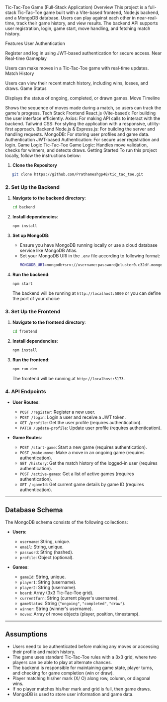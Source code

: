 Tic-Tac-Toe Game (Full-Stack Application)
Overview
This project is a full-stack Tic-Tac-Toe game built with a Vite-based frontend, Node.js backend, and a MongoDB database. Users can play against each other in near-real-time, track their game history, and view results. The backend API supports user registration, login, game start, move handling, and fetching match history.

Features
User Authentication

Register and log in using JWT-based authentication for secure access.
Near Real-time Gameplay

Users can make moves in a Tic-Tac-Toe game with real-time updates.
Match History

Users can view their recent match history, including wins, losses, and draws.
Game Status

Displays the status of ongoing, completed, or drawn games.
Move Timeline

Shows the sequence of moves made during a match, so users can track the game's progress.
Tech Stack
Frontend
React.js (Vite-based): For building the user interface efficiently.
Axios: For making API calls to interact with the backend.
Tailwind CSS: For styling the application with a responsive, utility-first approach.
Backend
Node.js & Express.js: For building the server and handling requests.
MongoDB: For storing user profiles and game data.
Authentication
JWT-based Authentication: For secure user registration and login.
Game Logic
Tic-Tac-Toe Game Logic: Handles move validation, checks for winners, and detects draws.
Getting Started
To run this project locally, follow the instructions below:

1. **Clone the Repository**

```bash
   git clone https://github.com/Prathameshgp48/tic_tac_toe.git
```

### 2. Set Up the Backend

1. **Navigate to the backend directory**:

   ```bash
   cd backend
   ```

2. **Install dependencies**:

   ```bash
   npm install
   ```

3. **Set up MongoDB**:

   - Ensure you have MongoDB running locally or use a cloud database service like MongoDB Atlas.
   - Set your MongoDB URI in the `.env` file according to following format:
     ```bash
     MONGODB_URI=mongodb+srv://username:password@cluster0.c32df.mongodb.net
     ```

4. **Run the backend**:

   ```bash
   npm start
   ```

   The backend will be running at `http://localhost:5000` or you can define the port of your choice

### 3. Set Up the Frontend

1. **Navigate to the frontend directory**:

   ```bash
   cd frontend
   ```

2. **Install dependencies**:

   ```bash
   npm install
   ```

3. **Run the frontend**:

   ```bash
   npm run dev
   ```

   The frontend will be running at `http://localhost:5173`.

### 4. API Endpoints

- **User Routes**:

  - `POST /register`: Register a new user.
  - `POST /login`: Login a user and receive a JWT token.
  - `GET /profile`: Get the user profile (requires authentication).
  - `PATCH /update-profile`: Update user profile (requires authentication).

- **Game Routes**:
  - `POST /start-game`: Start a new game (requires authentication).
  - `POST /make-move`: Make a move in an ongoing game (requires authentication).
  - `GET /history`: Get the match history of the logged-in user (requires authentication).
  - `POST /active-games`: Get a list of active games (requires authentication).
  - `GET /:gameId`: Get current game details by game ID (requires authentication).

---

## Database Schema

The MongoDB schema consists of the following collections:

- **Users**:

  - `username`: String, unique.
  - `email`: String, unique.
  - `password`: String (hashed).
  - `profile`: Object (optional).

- **Games**:
  - `gameId`: String, unique.
  - `player1`: String (username).
  - `player2`: String (username).
  - `board`: Array (3x3 Tic-Tac-Toe grid).
  - `currentTurn`: String (current player's username).
  - `gameStatus`: String (`"ongoing"`, `"completed"`, `"draw"`).
  - `winner`: String (winner's username).
  - `moves`: Array of move objects (player, position, timestamp).

---

## Assumptions

- Users need to be authenticated before making any moves or accessing their profile and match history.
- The game uses standard Tic-Tac-Toe rules with a 3x3 grid, where two players can be able to play at alternate chances.
- The backend is responsible for maintaining game state, player turns, and checking for game completion (win or draw).
- Player matching his/her mark (X/ O) along row, column, or diagonal wins.
- If no player matches his/her mark and grid is full, then game draws.
- MongoDB is used to store user information and game data.
